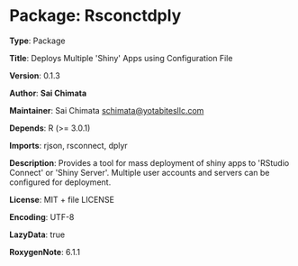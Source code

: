 # Package: Rsconctdply

__Type__: Package

__Title__: Deploys Multiple 'Shiny' Apps using Configuration File

__Version__: 0.1.3

__Author__: __Sai Chimata__

__Maintainer__: Sai Chimata <schimata@yotabitesllc.com>

__Depends__:
    R (>= 3.0.1)
    
__Imports__:
    rjson,
    rsconnect,
    dplyr
    
__Description__: Provides a tool for mass deployment of shiny apps to 'RStudio Connect' or 'Shiny Server'. Multiple user accounts and servers can be configured for deployment.

__License__: MIT + file LICENSE

__Encoding__: UTF-8

__LazyData__: true

__RoxygenNote__: 6.1.1
